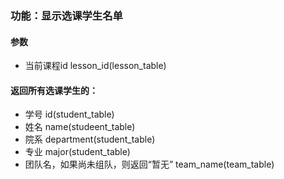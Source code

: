 ### 功能：显示选课学生名单

#### 参数
- 当前课程id lesson_id(lesson_table)


#### 返回所有选课学生的：
- 学号 id(student_table)
- 姓名 name(studeent_table)
- 院系 department(student_table)
- 专业 major(student_table)
- 团队名，如果尚未组队，则返回“暂无” team_name(team_table)


